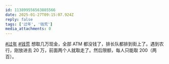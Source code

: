```yaml
---
id: 113899556563885566
date: 2025-01-27T09:15:07.924Z
reply: false
tags: ['过年', '钱荒']
media_attachments: 0
---
```


[#过年](https://e5n.cc/tags/%E8%BF%87%E5%B9%B4) [#钱荒](https://e5n.cc/tags/%E9%92%B1%E8%8D%92) 想取几万现金，全部 ATM 都没钱了，排长队都排到街上了。遇到农行，刚放进去 20 万，前面两个人就取走了。然后限额，每人只能取 200（两百）。

